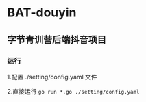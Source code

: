 # BAT-douyin
## 字节青训营后端抖音项目

### 运行
1.配置 ./setting/config.yaml 文件

2.直接运行
``go run *.go ./setting/config.yaml``